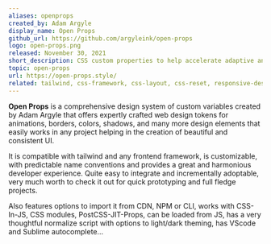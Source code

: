 ```yaml
---
aliases: openprops
created_by: Adam Argyle
display_name: Open Props
github_url: https://github.com/argyleink/open-props
logo: open-props.png
released: November 30, 2021
short_description: CSS custom properties to help accelerate adaptive and consistent design.
topic: open-props
url: https://open-props.style/
related: tailwind, css-framework, css-layout, css-reset, responsive-design, media-queries
---
```

**Open Props** is a comprehensive design system of custom variables created by Adam Argyle that offers expertly crafted web design tokens for animations, borders, colors, shadows, and many more design elements that easily works in any project helping in the creation of beautiful and consistent UI.

It is compatible with tailwind and any frontend framework, is customizable, with predictable name conventions and provides a great and harmonious developer experience. Quite easy to integrate and incrementally adoptable, very much worth to check it out for quick prototyping and full fledge projects.

Also features options to import it from CDN, NPM or CLI, works with CSS-In-JS, CSS modules, PostCSS-JIT-Props, can be loaded from JS, has a very thoughtful normalize script with options to light/dark theming, has VScode and Sublime autocomplete...
